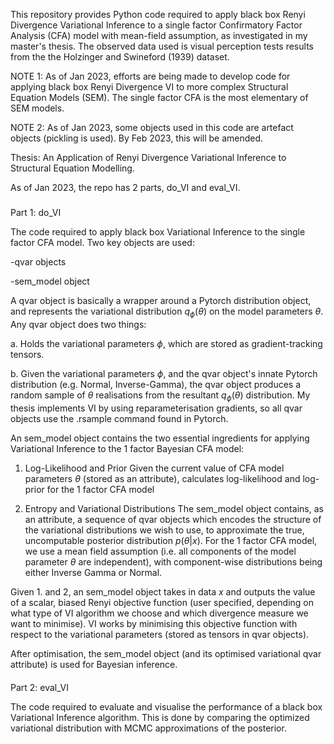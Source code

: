 This repository provides Python code required to apply black box Renyi Divergence Variational Inference to a single factor Confirmatory Factor Analysis (CFA) model with mean-field assumption, as investigated in my master's thesis. The observed data used is visual perception tests results from the the Holzinger and Swineford (1939) dataset. 

NOTE 1: As of Jan 2023, efforts are being made to develop code for applying black box Renyi Divergence VI to more complex Structural Equation Models (SEM). The single factor CFA is the most elementary of SEM models. 

NOTE 2: As of Jan 2023, some objects used in this code are artefact objects (pickling is used). By Feb 2023, this will be amended.

Thesis: An Application of Renyi Divergence Variational Inference to Structural Equation Modelling. 

As of Jan 2023, the repo has 2 parts, do_VI and eval_VI.

#####
Part 1: do_VI 

The code required to apply black box Variational Inference to the single factor CFA model. Two key objects are used: 

-qvar objects

-sem_model object 

A qvar object is basically a wrapper around a Pytorch distribution object, and represents the variational distribution $q_{\phi}(\theta)$ on the model parameters $\theta$. Any qvar object does two things: 

a. Holds the variational parameters $\phi$, which are stored as gradient-tracking tensors.

b. Given the variational parameters $\phi$, and the qvar object's innate Pytorch distribution (e.g. Normal, Inverse-Gamma), the qvar object produces a random sample of $\theta$ realisations from the resultant $q_{\phi}(\theta)$ distribution. My thesis implements VI by using reparameterisation gradients, so all qvar objects use the .rsample command found in Pytorch.

An sem_model object contains the two essential ingredients for applying Variational Inference to the 1 factor Bayesian CFA model: 
1. Log-Likelihood and Prior
Given the current value of CFA model parameters $\theta$ (stored as an attribute), calculates log-likelihood and log-prior for the 1 factor CFA model

2. Entropy and Variational Distributions 
The sem_model object contains, as an attribute, a sequence of qvar objects which encodes the structure of the variational distributions we wish to use, to approximate the true, uncomputable posterior distribution $p(\theta | x)$. For the 1 factor CFA model, we use a mean field assumption (i.e. all components of the model parameter $\theta$ are independent), with component-wise distributions being either Inverse Gamma or Normal. 

Given 1. and 2, an sem_model object takes in data $x$ and outputs the value of a scalar, biased Renyi objective function (user specified, depending on what type of VI algorithm we choose and which divergence measure we want to minimise). VI works by minimising this objective function with respect to the variational parameters (stored as tensors in qvar objects). 

After optimisation, the sem_model object (and its optimised variational qvar attribute) is used for Bayesian inference.

####
Part 2: eval_VI

The code required to evaluate and visualise the performance of a black box Variational Inference algorithm. This is done by comparing the optimized variational distribution with MCMC approximations of the posterior. 

